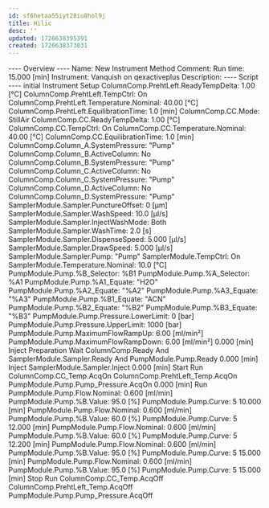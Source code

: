 ```yaml
---
id: sf6hetaa55iyt28iu8hol9j
title: Hilic
desc: ''
updated: 1726638395391
created: 1726638373031
---
```



---- Overview ----
Name: New Instrument Method
Comment: 
Run time: 15.000 [min]
Instrument: Vanquish on qexactiveplus
Description: 
---- Script ----
initial     Instrument Setup
            ColumnComp.PrehtLeft.ReadyTempDelta: 1.00 [°C]
            ColumnComp.PrehtLeft.TempCtrl: On
            ColumnComp.PrehtLeft.Temperature.Nominal: 40.00 [°C]
            ColumnComp.PrehtLeft.EquilibrationTime: 1.0 [min]
            ColumnComp.CC.Mode: StillAir
            ColumnComp.CC.ReadyTempDelta: 1.00 [°C]
            ColumnComp.CC.TempCtrl: On
            ColumnComp.CC.Temperature.Nominal: 40.00 [°C]
            ColumnComp.CC.EquilibrationTime: 1.0 [min]
            ColumnComp.Column_A.SystemPressure: "Pump"
            ColumnComp.Column_B.ActiveColumn: No
            ColumnComp.Column_B.SystemPressure: "Pump"
            ColumnComp.Column_C.ActiveColumn: No
            ColumnComp.Column_C.SystemPressure: "Pump"
            ColumnComp.Column_D.ActiveColumn: No
            ColumnComp.Column_D.SystemPressure: "Pump"
            SamplerModule.Sampler.PunctureOffset: 0 [µm]
            SamplerModule.Sampler.WashSpeed: 10.0 [µl/s]
            SamplerModule.Sampler.InjectWashMode: Both
            SamplerModule.Sampler.WashTime: 2.0 [s]
            SamplerModule.Sampler.DispenseSpeed: 5.000 [µl/s]
            SamplerModule.Sampler.DrawSpeed: 5.000 [µl/s]
            SamplerModule.Sampler.Pump: "Pump"
            SamplerModule.TempCtrl: On
            SamplerModule.Temperature.Nominal: 10.0 [°C]
            PumpModule.Pump.%B_Selector: %B1
            PumpModule.Pump.%A_Selector: %A1
            PumpModule.Pump.%A1_Equate: "H2O"
            PumpModule.Pump.%A2_Equate: "%A2"
            PumpModule.Pump.%A3_Equate: "%A3"
            PumpModule.Pump.%B1_Equate: "ACN"
            PumpModule.Pump.%B2_Equate: "%B2"
            PumpModule.Pump.%B3_Equate: "%B3"
            PumpModule.Pump.Pressure.LowerLimit: 0 [bar]
            PumpModule.Pump.Pressure.UpperLimit: 1000 [bar]
            PumpModule.Pump.MaximumFlowRampUp: 6.00 [ml/min²]
            PumpModule.Pump.MaximumFlowRampDown: 6.00 [ml/min²]
0.000 [min] Inject Preparation
            Wait ColumnComp.Ready And SamplerModule.Sampler.Ready And PumpModule.Pump.Ready
0.000 [min] Inject
            SamplerModule.Sampler.Inject 
0.000 [min] Start Run
            ColumnComp.CC_Temp.AcqOn 
            ColumnComp.PrehtLeft_Temp.AcqOn 
            PumpModule.Pump.Pump_Pressure.AcqOn 
0.000 [min] Run
            PumpModule.Pump.Flow.Nominal: 0.600 [ml/min]
            PumpModule.Pump.%B.Value: 95.0 [%]
            PumpModule.Pump.Curve: 5
10.000 [min]
            PumpModule.Pump.Flow.Nominal: 0.600 [ml/min]
            PumpModule.Pump.%B.Value: 60.0 [%]
            PumpModule.Pump.Curve: 5
12.000 [min]
            PumpModule.Pump.Flow.Nominal: 0.600 [ml/min]
            PumpModule.Pump.%B.Value: 60.0 [%]
            PumpModule.Pump.Curve: 5
12.200 [min]
            PumpModule.Pump.Flow.Nominal: 0.600 [ml/min]
            PumpModule.Pump.%B.Value: 95.0 [%]
            PumpModule.Pump.Curve: 5
15.000 [min]
            PumpModule.Pump.Flow.Nominal: 0.600 [ml/min]
            PumpModule.Pump.%B.Value: 95.0 [%]
            PumpModule.Pump.Curve: 5
15.000 [min] Stop Run
            ColumnComp.CC_Temp.AcqOff 
            ColumnComp.PrehtLeft_Temp.AcqOff 
            PumpModule.Pump.Pump_Pressure.AcqOff 


